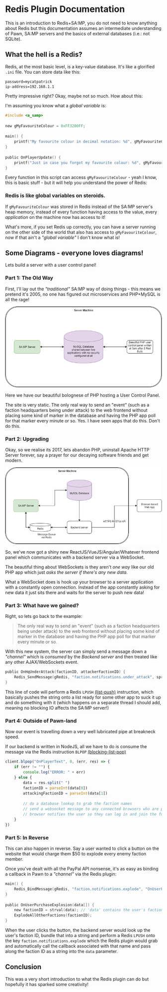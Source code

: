 # Redis Plugin Documentation

This is an introduction to Redis+SA:MP, you do not need to know anything about Redis but this documentation assumes an intermediate understanding of Pawn, SA:MP servers and the basics of external databases (i.e.: not SQLite).

## What the hell is a Redis?

Redis, at the most basic level, is a key-value database. It's like a glorified `.ini` file. You can store data like this:

```
password=mycatpatrick
ip-address=192.168.1.1
```

Pretty impressive right? Okay, maybe not so much. How about this:

I'm assuming you know what a *global variable* is:

```c
#include <a_samp>

new gMyFavouriteColour = 0xFF3200FF;

main() {
    printf("My favourite colour in decimal notation: %d", gMyFavouriteColour);
}

public OnPlayerUpdate() {
    printf("Just in case you forgot my favourite colour: %d", gMyFavouriteColour);
}
```

Every function in this script can access `gMyFavouriteColour` - yeah I know, this is basic stuff - but it will help you understand the power of Redis:

### Redis is like global variables on steroids.

If `gMyFavouriteColour` was stored in Redis instead of the SA:MP server's heap memory, instead of every function having access to the value, every *application* on the machine now has access to it!

What's more, if you set Redis up correctly, you can have a server running on the other side of the world that also has access to `gMyFavouriteColour`, now if that ain't a *"global variable"* I don't know what is!

## Some Diagrams - everyone loves diagrams!

Lets build a server with a user control panel!

### Part 1: The Old Way

First, I'll lay out the *"traditional"* SA:MP way of doing things - this means we pretend it's 2005, no one has figured out microservices and PHP+MySQL is all the rage!

![01-traditional-arch.png](01-traditional-arch.png)

Here we have our beautiful bolognese of PHP hosting a User Control Panel.

The site is very static. The only real way to send an "event" (such as a faction headquarters being under attack) to the web frontend without placing some kind of marker in the database and having the PHP app poll for that marker every minute or so. Yes. I have seen apps that do this. Don't do this.

### Part 2: Upgrading

Okay, so we realise its 2017, lets abandon PHP, uninstall Apache HTTP Server forever, say a prayer for our decaying software friends and get modern.

![02-new-arch.png](02-new-arch.png)

So, we've now got a shiny new ReactJS/VueJS/Angular/Whatever frontend panel which communicates with a backend server via a WebSocket.

The beautiful thing about WebSockets is they aren't *one way* like our old PHP app which just *asks the server if there's any new data*.

What a WebSocket does is hook up your browser to a server application with a constantly open connection. Instead of the app constantly asking for new data it just sits there and waits for the server to push new data!

### Part 3: What have we gained?

Right, so lets go back to the example:

> The only real way to send an "event" (such as a faction headquarters being under attack) to the web frontend without placing some kind of marker in the database and having the PHP app poll for that marker every minute or so.

With this new system, the server can simply send a message down a *"channel"* which is *consumed* by the *Backend server* and then treated like any other AJAX/WebSockets event.

```c
public OnHqUnderAttack(factionID, attackerFactionID) {
    Redis_SendMessage(gRedis, "faction.notifications.under_attack", sprintf("%d %d", factionID, attackerFactionID))
}
```

This line of code will perform a Redis `LPUSH` [(list-push)](https://redis.io/commands/lpush) instruction, which basically pushes the string onto a list ready for some other app to suck it up and do something with it (which happens on a separate thread I should add, meaning no blocking IO affects the SA:MP server!)

### Part 4: Outside of Pawn-land

Now our event is travelling down a very well lubricated pipe at breakneck speed.

If our backend is written in NodeJS, all we have to do is consume the message via the Redis instruction `BLPOP` [(blocking-list-pop)](https://redis.io/commands/blpop)

```js
client.blpop("OnPlayerText", 0, (err, res) => {
    if (err != "") {
        console.log("ERROR: " + err)
    } else {
        data = res.split(" ")
        factionID = parseInt(data[0])
        attackingFactionID = parseInt(data[1])

        // do a database lookup to grab the faction names
        // send a websocket message to any connected browsers who are part of the faction
        // browser notifies the user so they can log in and join the fun
    }
})
```

### Part 5: In Reverse

This can also happen in reverse. Say a user wanted to click a button on the website that would charge them $50 to explode every enemy faction member.

Once you've dealt with all the PayPal API nonsense, it's as easy as binding a callback in Pawn to a *"channel"* via the Redis plugin:

```c
main() {
    Redis_BindMessage(gRedis, "faction.notifications.explode", "OnUserPurchaseExplosion")
}

public OnUserPurchaseExplosion(data[]) {
    new factionID = strval(data); // 'data' contains the user's faction ID
    ExplodeAllOtherFactions(factionID);
}
```

When the user clicks the button, the backend server would look up the user's faction ID, bundle that into a string and perform a Redis `LPUSH` onto the key `faction.notifications.explode` which the Redis plugin would grab and automatically call the callback associated with that name and pass along the faction ID as a string into the `data` parameter.

## Conclusion

This was a very short introduction to what the Redis plugin can do but hopefully it has sparked some creativity!

